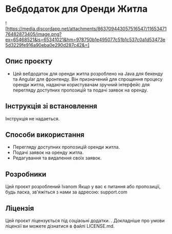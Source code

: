 # Вебдодаток для Оренди Житла
![https://media.discordapp.net/attachments/863709443057516547/1165347176482873405/image.png?ex=65468521&is=65341021&hm=978750b1e495077c51b1c537c0a1d53473e5d3229fe916a90eba0e290d287c42&=]
## Опис проєкту
- Цей вебдодаток для оренди житла розроблено на Java для бекенду та Angular для фронтенду. Він призначений для спрощення процесу оренди житла, надаючи користувачам зручний інтерфейс для перегляду доступних пропозицій та подачі заявок на оренду.
## Інструкція зі встановлення
Інструкція не надаеться.
## Способи використання
- Перегляду доступних пропозицій оренди житла.
- Подачі заявок на оренду житла.
- Редагування та видалення своїх заявок.
## Розробники
Цей проєкт розроблений Ivanom Якщо у вас є питання або пропозиції, будь ласка, зв'яжіться з нами за адресою: support.com
## Ліцензія
Цей проєкт ліцензується під соціаоьні додатки.
. Докладніше про умови ліцензії ви можете дізнатися в файлі LICENSE.md.
